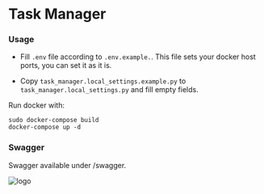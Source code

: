 # Task Manager

### Usage
- Fill `.env` file according to `.env.example.`. This file sets your docker host ports, you can set it as it is.

- Copy `task_manager.local_settings.example.py` to `task_manager.local_settings.py` and fill empty fields.

Run docker with:
```
sudo docker-compose build
docker-compose up -d
```

### Swagger
Swagger available under /swagger.

![logo](https://imgur.com/wOKhAxK.jpg)
